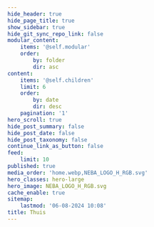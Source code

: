 ```yaml
---
hide_header: true
hide_page_title: true
show_sidebar: true
hide_git_sync_repo_link: false
modular_content:
    items: '@self.modular'
    order:
        by: folder
        dir: asc
content:
    items: '@self.children'
    limit: 6
    order:
        by: date
        dir: desc
    pagination: '1'
hero_scroll: true
hide_post_summary: false
hide_post_date: false
hide_post_taxonomy: false
continue_link_as_button: false
feed:
    limit: 10
published: true
media_order: 'home.webp,NEBA_LOGO_H_RGB.svg'
hero_classes: hero-large
hero_image: NEBA_LOGO_H_RGB.svg
cache_enable: true
sitemap:
    lastmod: '06-08-2024 10:08'
title: Thuis
---
```


